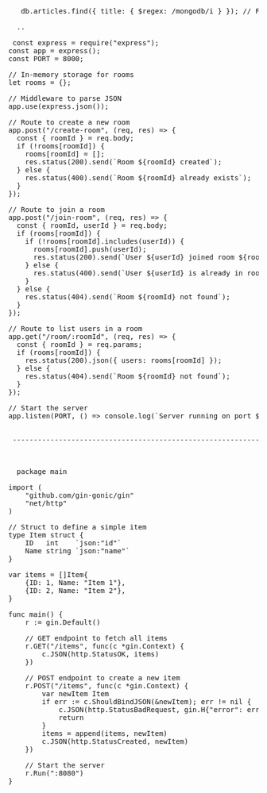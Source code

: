 <pre> 
   db.articles.find({ title: { $regex: /mongodb/i } }); // Finds articles with "mongodb" in the title (case insensitive).

  ..

 const express = require("express");
const app = express();
const PORT = 8000;

// In-memory storage for rooms
let rooms = {};

// Middleware to parse JSON
app.use(express.json());

// Route to create a new room
app.post("/create-room", (req, res) => {
  const { roomId } = req.body;
  if (!rooms[roomId]) {
    rooms[roomId] = [];
    res.status(200).send(`Room ${roomId} created`);
  } else {
    res.status(400).send(`Room ${roomId} already exists`);
  }
});

// Route to join a room
app.post("/join-room", (req, res) => {
  const { roomId, userId } = req.body;
  if (rooms[roomId]) {
    if (!rooms[roomId].includes(userId)) {
      rooms[roomId].push(userId);
      res.status(200).send(`User ${userId} joined room ${roomId}`);
    } else {
      res.status(400).send(`User ${userId} is already in room ${roomId}`);
    }
  } else {
    res.status(404).send(`Room ${roomId} not found`);
  }
});

// Route to list users in a room
app.get("/room/:roomId", (req, res) => {
  const { roomId } = req.params;
  if (rooms[roomId]) {
    res.status(200).json({ users: rooms[roomId] });
  } else {
    res.status(404).send(`Room ${roomId} not found`);
  }
});

// Start the server
app.listen(PORT, () => console.log(`Server running on port ${PORT}`));


 ------------------------------------------------------------------------------------------------------------------------------------------------------------------------------------------------



  package main

import (
    "github.com/gin-gonic/gin"
    "net/http"
)

// Struct to define a simple item
type Item struct {
    ID   int    `json:"id"`
    Name string `json:"name"`
}

var items = []Item{
    {ID: 1, Name: "Item 1"},
    {ID: 2, Name: "Item 2"},
}

func main() {
    r := gin.Default()

    // GET endpoint to fetch all items
    r.GET("/items", func(c *gin.Context) {
        c.JSON(http.StatusOK, items)
    })

    // POST endpoint to create a new item
    r.POST("/items", func(c *gin.Context) {
        var newItem Item
        if err := c.ShouldBindJSON(&newItem); err != nil {
            c.JSON(http.StatusBadRequest, gin.H{"error": err.Error()})
            return
        }
        items = append(items, newItem)
        c.JSON(http.StatusCreated, newItem)
    })

    // Start the server
    r.Run(":8080")
}


  
</pre>
 
